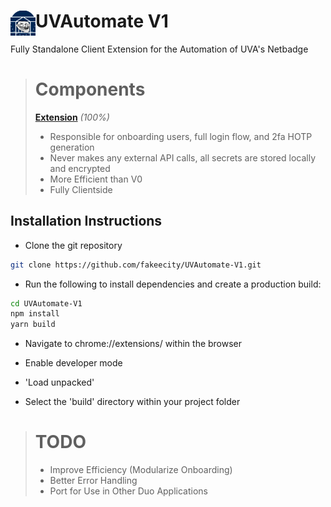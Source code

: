 # <img src="/public/icons/uva128.png" width="40" align="left"> UVAutomate V1

Fully Standalone Client Extension for the Automation of UVA's Netbadge

> # Components
>
> **[Extension](https://github.com/fakeecity/UVAutomate-V1)** _(100%)_
>
> - Responsible for onboarding users, full login flow, and 2fa HOTP generation
> - Never makes any external API calls, all secrets are stored locally and encrypted
> - More Efficient than V0
> - Fully Clientside

## Installation Instructions

- Clone the git repository

```sh
git clone https://github.com/fakeecity/UVAutomate-V1.git
```

- Run the following to install dependencies and create a production build:

```sh
cd UVAutomate-V1
npm install
yarn build
```

- Navigate to chrome://extensions/ within the browser

- Enable developer mode

- 'Load unpacked'

- Select the 'build' directory within your project folder

> # TODO
>
> - Improve Efficiency (Modularize Onboarding)
> - Better Error Handling
> - Port for Use in Other Duo Applications
